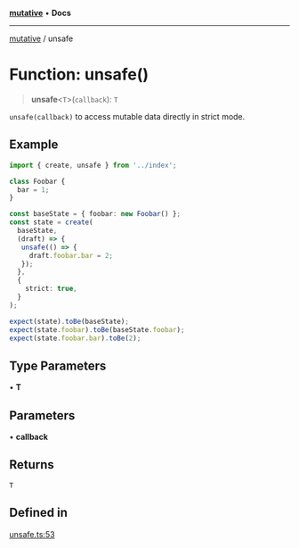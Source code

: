 [**mutative**](../README.md) • **Docs**

***

[mutative](../README.md) / unsafe

# Function: unsafe()

> **unsafe**\<`T`\>(`callback`): `T`

`unsafe(callback)` to access mutable data directly in strict mode.

## Example

```ts
import { create, unsafe } from '../index';

class Foobar {
  bar = 1;
}

const baseState = { foobar: new Foobar() };
const state = create(
  baseState,
  (draft) => {
   unsafe(() => {
     draft.foobar.bar = 2;
   });
  },
  {
    strict: true,
  }
);

expect(state).toBe(baseState);
expect(state.foobar).toBe(baseState.foobar);
expect(state.foobar.bar).toBe(2);
```

## Type Parameters

• **T**

## Parameters

• **callback**

## Returns

`T`

## Defined in

[unsafe.ts:53](https://github.com/unadlib/mutative/blob/7129237bc42b8475743ffff427a1f8f85e8e1e51/src/unsafe.ts#L53)
